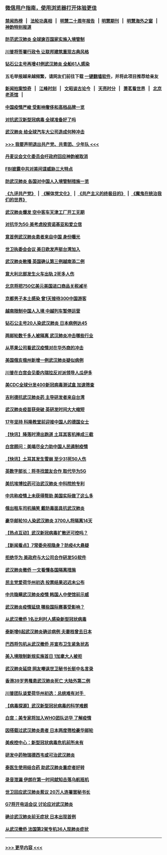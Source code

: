 ### [微信用户指南，使用浏览器打开体验更佳](https://github.com/gfw-breaker/banned-news1/blob/master/indexes/wechat-guide.md?t=0)
#### [禁闻热榜](热点新闻.md?t=0)  &nbsp;&nbsp;|&nbsp;&nbsp; [法轮功真相](https://github.com/gfw-breaker/truth/blob/master/README.md?t=0) &nbsp;&nbsp;|&nbsp;&nbsp; [明慧二十周年报告](https://github.com/gfw-breaker/mh-reports/blob/master/README.md?t=0) &nbsp;&nbsp;|&nbsp;&nbsp;[明慧期刊](https://github.com/gfw-breaker/mh-qikan) &nbsp;&nbsp;|&nbsp;&nbsp; [明慧海外之窗](https://github.com/gfw-breaker/mh-news/blob/master/README.md?t=0) &nbsp;&nbsp;|&nbsp;&nbsp; [神韵特别报道](https://github.com/gfw-breaker/mh-news/blob/master/shenyun.md?t=0)
#### [防范武汉肺炎 全球逾百国家实施入境管制](../pages/nsc418/n11850557.md?t=02071433) 
#### [川普将签署行政令 让联邦建筑重现古典风格](../pages/nsc418/n11850654.md?t=02071433) 
#### [钻石公主号再增41例武汉肺炎 全船61人感染](../pages/nsc418/n11850401.md?t=02071433) 
#### 五毛举报越来越频繁，请网友们前往下载 [一键翻墙软件](https://github.com/gfw-breaker/ssr-accounts)，并将此项目推荐给亲友
#### [新闻拍案惊奇](https://github.com/gfw-breaker/banned-news1/blob/master/pages/link4.md) &nbsp;&nbsp;|&nbsp;&nbsp; [江峰时刻](https://github.com/gfw-breaker/banned-news1/blob/master/pages/link4.md) &nbsp;&nbsp;|&nbsp;&nbsp; [文昭谈古论今](https://github.com/gfw-breaker/banned-news1/blob/master/pages/link4.md) &nbsp;&nbsp;|&nbsp;&nbsp; [天亮时分](https://github.com/gfw-breaker/banned-news1/blob/master/pages/link4.md) &nbsp;&nbsp;|&nbsp;&nbsp; [萧茗看世界](https://github.com/gfw-breaker/banned-news1/blob/master/pages/link4.md) &nbsp;&nbsp;|&nbsp;&nbsp; [北京老茶馆](https://github.com/gfw-breaker/banned-news1/blob/master/pages/link4.md) &nbsp;&nbsp;|&nbsp;&nbsp; 
#### [中国疫情严峻 受影响奢侈和高档品牌一览](../pages/nsc418/n11850319.md?t=02071433) 
#### [对抗武汉新型冠病毒 全球准备好了吗](../pages/nsc418/n11850142.md?t=02071433) 
#### [武汉肺炎 给全球汽车大公司造成何种冲击](../pages/nsc418/n11850056.md?t=02071433) 
#### [>>> 我要声明退出共产党、共青团、少年队 <<<](https://github.com/begood0513/goodnews/blob/master/quit/letter.md) 
#### [丹麦议会文化委员会吁政府回应神韵被取消](../pages/nsc418/n11849312.md?t=02071433) 
#### [FBI披露中共对美间谍威胁三大特点](../pages/nsc418/n11849700.md?t=02071433) 
#### [防武汉肺炎 各国对中国人入境管制措施一览](../pages/nsc418/n11838726.md?t=02071433) 
#### [《九评共产党》](https://github.com/begood0513/9ping.md/blob/master/README.md) &nbsp;|&nbsp; [《解体党文化》](../../../../jtdwh.md/blob/master/README.md)  &nbsp;|&nbsp; [《共产主义的终极目的》](../../../../gczydzjmd.md/blob/master/README.md) &nbsp;|&nbsp; [《魔鬼在统治我们的世界》](../../../../mgztzwmdsj.md/blob/master/README.md) 
#### [武汉肺炎爆发 空中客车天津工厂开工无期](../pages/nsc418/n11849634.md?t=02071433) 
#### [对抗华为5G 美考虑投资诺基亚和爱立信](../pages/nsc418/n11849510.md?t=02071433) 
#### [意首例武汉肺炎患者来自中国 身份曝光](../pages/nsc418/n11849454.md?t=02071433) 
#### [世卫执委会会议 美日欧发声挺台湾加入](../pages/nsc418/n11849433.md?t=02071433) 
#### [武汉肺炎散播 英国确认第三例越南添二例](../pages/nsc418/n11849439.md?t=02071433) 
#### [意大利北部发生火车出轨 2死多人伤](../pages/nsc418/n11848999.md?t=02071433) 
#### [北京将把750亿美元美国进口商品关税减半](../pages/nsc418/n11848896.md?t=02071433) 
#### [京都男子本土感染 曾1天接待300中国游客](../pages/nsc418/n11848641.md?t=02071433) 
#### [越南限制中国人入境 中越列车暂停运营](../pages/nsc418/n11847844.md?t=02071433) 
#### [钻石公主号20人染武汉肺炎 日本病例达45](../pages/nsc418/n11847823.md?t=02071433) 
#### [两邮轮数千多人被隔离 武汉肺炎冲击哪些行业](../pages/nsc418/n11847456.md?t=02071433) 
#### [从苹果公司看武汉疫情对在华外商的冲击](../pages/nsc418/n11847586.md?t=02071433) 
#### [美国俄亥俄州新增一例武汉肺炎疑似病例](../pages/nsc418/n11847714.md?t=02071433) 
#### [川普在白宫会见委内瑞拉反对派领导人瓜伊多](../pages/nsc418/n11847391.md?t=02071433) 
#### [美CDC全球分发400新冠病毒测试盒 加速筛查](../pages/nsc418/n11847260.md?t=02071433) 
#### [吉利德抗武汉肺炎药 主导研发者来自台湾](../pages/nsc418/n11847064.md?t=02071433) 
#### [武汉肺炎疫苗获突破 英研发时间大大缩短](../pages/nsc418/n11846915.md?t=02071433) 
#### [17年坚持 科隆教堂前迎接中国人的德国女士](../pages/nsc418/n11846781.md?t=02071433) 
#### [【快讯】降落时滑出跑道 土耳其客机摔成三截](../pages/nsc418/n11847021.md?t=02071433) 
#### [白宫顾问：美竭尽全力助中国人民遏制疫情](../pages/nsc418/n11846756.md?t=02071433) 
#### [【快讯】土耳其发生雪崩 至少31死50人伤](../pages/nsc418/n11846680.md?t=02071433) 
#### [英数字部长：将寻找盟友合作 取代华为5G](../pages/nsc418/n11846485.md?t=02071433) 
#### [美抗埃博拉药可治武汉肺炎 中科院抢专利](../pages/nsc418/n11846409.md?t=02071433) 
#### [中共称疫情上未获得帮助 美国实际做了这么多](../pages/nsc418/n11846008.md?t=02071433) 
#### [俄出租车司机搞笑 戴防毒面具抗武汉肺炎](../pages/nsc418/n11845703.md?t=02071433) 
#### [豪华邮轮10人染武汉肺炎 3700人将隔离14天](../pages/nsc418/n11845543.md?t=02071433) 
#### [【热点互动】武汉新冠病毒扩散还可控吗？](../pages/nsc418/n11844750.md?t=02071433) 
#### [【新闻看点】7常委央视隐身？防疫4大悬疑](../pages/nsc418/n11844611.md?t=02071433) 
#### [拒绝华为 美政府与大公司合作研发5G软件](../pages/nsc418/n11844625.md?t=02071433) 
#### [武汉肺炎撤侨 一文看懂各国隔离措施](../pages/nsc418/n11844216.md?t=02071433) 
#### [民主党爱荷华州初选 投票结果迟迟未公布](../pages/nsc418/n11844207.md?t=02071433) 
#### [中共隐瞒武汉肺炎疫情 韩国人中使馆前示威](../pages/nsc418/n11844084.md?t=02071433) 
#### [武汉肺炎疫情延烧 哪些国际赛事受影响？](../pages/nsc418/n11843958.md?t=02071433) 
#### [从武汉撤侨 1名比利时人感染新型冠状病毒](../pages/nsc418/n11843977.md?t=02071433) 
#### [泰新增6起武汉肺炎确诊病例 夫妻档曾去日本](../pages/nsc418/n11843900.md?t=02071433) 
#### [巴西将包机从武汉撤侨 并宣布卫生紧急状态](../pages/nsc418/n11843418.md?t=02071433) 
#### [美入境限制新规实施首日 1加拿大人被拒](../pages/nsc418/n11843058.md?t=02071433) 
#### [武汉肺炎延烧 网友嘲讽世卫秘书长挺中名言录](../pages/nsc418/n11843056.md?t=02071433) 
#### [香港39岁男罹患武汉肺炎死亡 大陆外第二例](../pages/nsc418/n11843026.md?t=02071433) 
#### [川普团队谈爱荷华州初选：总统难有对手  ](../pages/nsc418/n11842867.md?t=02071433) 
#### [【病毒探源】武汉新型冠状病毒的科学难题](../pages/nsc418/n11842176.md?t=02071433) 
#### [白宫：美专家将加入WHO团队访华 了解疫情](../pages/nsc418/n11842198.md?t=02071433) 
#### [因搭载过武汉肺炎患者 日本两度筛检豪华邮轮](../pages/nsc418/n11842447.md?t=02071433) 
#### [美疾控中心：新型冠状病毒危机前所未有](../pages/nsc418/n11842406.md?t=02071433) 
#### [研发中药物瑞德西韦或可治武汉肺炎](../pages/nsc418/n11842100.md?t=02071433) 
#### [泰医生使用结合药 助武汉肺炎重症者好转](../pages/nsc418/n11842096.md?t=02071433) 
#### [录音泄漏 伊朗在第一时间就知击落乌航班机](../pages/nsc418/n11842002.md?t=02071433) 
#### [世卫回应武汉肺炎惹议 20万人连署罢秘书长](../pages/nsc418/n11841664.md?t=02071433) 
#### [G7将开电话会议 讨论应对武汉肺炎](../pages/nsc418/n11841658.md?t=02071433) 
#### [确诊武汉肺炎前无症状 日本出现首例](../pages/nsc418/n11841567.md?t=02071433) 
#### [从武汉撤侨 法国第2架专机36人现肺炎症状](../pages/nsc418/n11841382.md?t=02071433) 

----
#### [ >>> 更早内容 <<< ](../indexes/nsc418-earlier.md)
